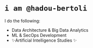 # `i am @hadou-bertoli`
I do the following:
- Data Architecture & Big Data Analytics
- ML & SecOps Development
- ✨Artificial Intelligence Studies ✨


